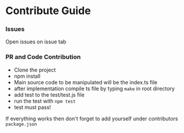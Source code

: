 # Contribute Guide

### Issues
Open issues on issue tab


### PR and Code Contribution
- Clone the project
- npm install
- Main source code to be manipulated will be the index.ts file
- after implementation compile ts file by typing `make` in root directory
- add test to the test/test.js file
- run the test with `npm test`
- test must pass!

If everything works then don't forget to add yourself under contributors `package.json`
